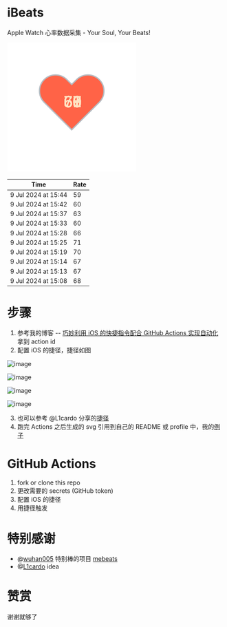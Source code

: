 # iBeats
Apple Watch 心率数据采集 - Your Soul, Your Beats!

![](./files/heart.svg)

<!--START_SECTION:my_heart_rate-->
| Time | Rate | 
 | ---- | ---- | 
| 9 Jul 2024 at 15:44 | 59 |
| 9 Jul 2024 at 15:42 | 60 |
| 9 Jul 2024 at 15:37 | 63 |
| 9 Jul 2024 at 15:33 | 60 |
| 9 Jul 2024 at 15:28 | 66 |
| 9 Jul 2024 at 15:25 | 71 |
| 9 Jul 2024 at 15:19 | 70 |
| 9 Jul 2024 at 15:14 | 67 |
| 9 Jul 2024 at 15:13 | 67 |
| 9 Jul 2024 at 15:08 | 68 |

<!--END_SECTION:my_heart_rate-->

# 步骤
1. 参考我的博客 -- [巧妙利用 iOS 的快捷指令配合 GitHub Actions 实现自动化](https://github.com/yihong0618/gitblog/issues/198) 拿到 action id
2. 配置 iOS 的捷径，捷径如图

![image](https://user-images.githubusercontent.com/15976103/122154218-0db0b480-ce97-11eb-93bb-5aec07c558dc.png)

![image](https://user-images.githubusercontent.com/15976103/122154236-186b4980-ce97-11eb-8e4b-70551a0391ae.png)

![image](https://user-images.githubusercontent.com/15976103/122154268-2d47dd00-ce97-11eb-902e-3acf292265a9.png)

![image](https://user-images.githubusercontent.com/15976103/122174055-fa144680-ceb4-11eb-9be2-3eb83cd516f7.png)

3. 也可以参考 @L1cardo 分享的[捷径](https://www.icloud.com/shortcuts/6ab6047b459c41ad822ad6b94b1c03d4)
4. 跑完 Actions 之后生成的 svg 引用到自己的 README 或 profile 中，我的[例子](https://github.com/yihong0618) 

# GitHub Actions

1. fork or clone this repo
2. 更改需要的 secrets (GitHub token)
3. 配置 iOS 的捷径
4. 用捷径触发

# 特别感谢
- @[wuhan005](https://github.com/wuhan005) 特别棒的项目 [mebeats](https://github.com/wuhan005/mebeats)
- @[L1cardo](https://github.com/L1cardo) idea

# 赞赏
谢谢就够了
